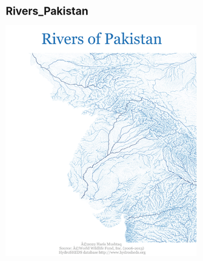 # Rivers_Pakistan

![alt text](https://github.com/haris021/Rivers_Pakistan/blob/main/pak_rivers_updated.png?raw=true)
